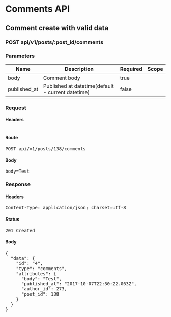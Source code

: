 # Comments API

## Comment create with valid data

### POST api/v1/posts/:post_id/comments

### Parameters

| Name | Description | Required | Scope |
|------|-------------|----------|-------|
| body | Comment body | true |  |
| published_at | Published at datetime(default - current datetime) | false |  |

### Request

#### Headers

<pre></pre>

#### Route

<pre>POST api/v1/posts/138/comments</pre>

#### Body

<pre>body=Test</pre>

### Response

#### Headers

<pre>Content-Type: application/json; charset=utf-8</pre>

#### Status

<pre>201 Created</pre>

#### Body

<pre>{
  "data": {
    "id": "4",
    "type": "comments",
    "attributes": {
      "body": "Test",
      "published_at": "2017-10-07T22:30:22.063Z",
      "author_id": 273,
      "post_id": 138
    }
  }
}</pre>
